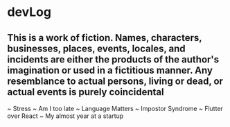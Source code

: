 # devLog

## This is a work of fiction. Names, characters, businesses, places, events, locales, and incidents are either the products of the author's imagination or used in a fictitious manner. Any resemblance to actual persons, living or dead, or actual events is purely coincidental

~ Stress
~ Am I too late
~ Language Matters
~ Impostor Syndrome
~ Flutter over React
~ My almost year at a startup
